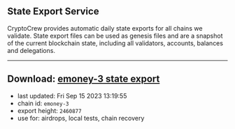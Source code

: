 ## State Export Service
CryptoCrew provides automatic daily state exports for all chains we validate. State export files can be used as genesis files and are a snapshot of the current blockchain state, including all validators, accounts, balances and delegations.

---
**Download: [emoney-3 state export](https://dl.ccvalidators.com/SERVICE/emoney/emoney-3_export_2460877.json)**
---

- last updated: Fri Sep 15 2023 13:19:55
- chain id: `emoney-3`
- export height: `2460877`
- use for: airdrops, local tests, chain recovery
